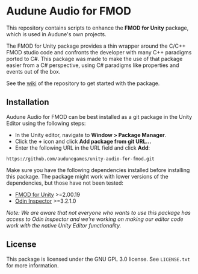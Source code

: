 # Audune Audio for FMOD

This repository contains scripts to enhance the **FMOD for Unity** package, which is used in Audune's own projects.

The FMOD for Unity package provides a thin wrapper around the C/C++ FMOD studio code and confronts the developer with many C++ paradigms ported to C#. This package was made to make the use of that package easier from a C# perspective, using C# paradigms like properties and events out of the box.

See the [wiki](https://github.com/audunegames/unity-audio-for-fmod/wiki) of the repository to get started with the package.

## Installation

Audune Audio for FMOD can be best installed as a git package in the Unity Editor using the following steps:

* In the Unity editor, navigate to **Window > Package Manager**.
* Click the **+** icon and click **Add package from git URL...**
* Enter the following URL in the URL field and click **Add**:

```
https://github.com/audunegames/unity-audio-for-fmod.git
```

Make sure you have the following dependencies installed before installing this package. The package might work with lower versions of the dependencies, but those have not been tested:

* [FMOD for Unity](https://fmod.com/download#fmodforunity) >=2.00.19
* [Odin Inspector](https://odininspector.com/download) >=3.2.1.0

*Note: We are aware that not everyone who wants to use this package has access to Odin Inspector and we're working on making our editor code work with the native Unity Editor functionality.*

## License

This package is licensed under the GNU GPL 3.0 license. See `LICENSE.txt` for more information.
